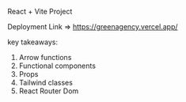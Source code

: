 React + Vite Project 

Deployment Link => https://greenagency.vercel.app/ 

key takeaways: 
1. Arrow functions
2. Functional components
3. Props
4. Tailwind classes
5. React Router Dom 
